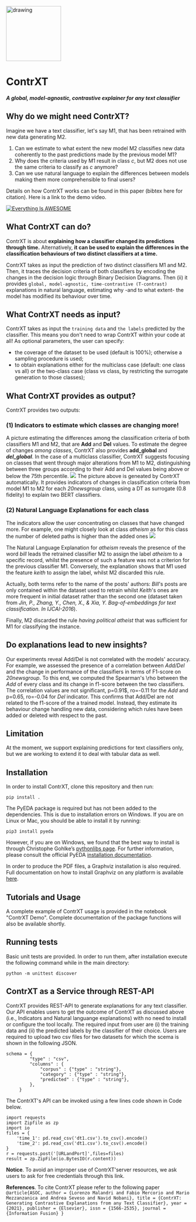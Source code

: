 <img src="https://github.com/Crisp-Unimib/ContrXT/blob/master/contrxt_logo.jpeg" alt="drawing" width="150"/>

# ContrXT
***A global, model-agnostic, contrastive explainer for any text classifier***

## Why do we might need ContrXT?
Imagine we have a text classifier, let's say M1, that has been retrained with new data generating M2.

1. Can we estimate to what extent the new model M2 classifies new data coherently to the past predictions made by the previous model M1?
2. Why does the criteria used by M1 result in class _c_, but M2 does not use the same criteria to classify as _c_ anymore?
3. Can we use natural language to explain the differences between models making them more comprehensible to final users?

Details on how ContrXT works can be found in this paper (bibtex here for citation). Here is a link to the demo video.

[![Everything Is AWESOME](https://img.youtube.com/vi/pwQdinaXmDI/hqdefault.jpg)](https://www.youtube.com/watch?v=pwQdinaXmDI "Everything Is AWESOME")

## What ContrXT can do?

ContrXT is about **explaining how a classifier changed its predictions through time.** Alternatively, **it can be used to explain the differences in the classification behaviours of two distinct classifiers at a time.**

ContrXT takes as input the prediction of two distinct classifiers M1 and M2. Then, it traces the decision criteria of both classifiers by encoding the changes in the decision logic through Binary Decision Diagrams. Then (ii) it provides ``global, model-agnostic, time-contrastive (T-contrast)`` explanations in natural language, estimating why -and to what extent- the model has modified its behaviour over time.

## What ContrXT needs as input?
ContrXT takes as input the ``training data`` and ``the labels`` predicted by the classifier. This means you don't need to wrap ContrXT within your code at all!
As optional parameters, the user can specify:
- the coverage of the dataset to be used (default is 100%); otherwise a sampling procedure is used;
- to obtain explanations either for the multiclass case (default: one class vs all) or the two-class case (class vs class, by restricting the surrogate generation  to those classes);

## What ContrXT provides as output?
ContrXT provides two outputs:
### (1) Indicators to estimate which classes are changing more!
A picture estimating the differences among the classification criteria of both classifiers M1 and M2, that are **Add** and **Del** values. To estimate the degree of changes *among classes*, ContrXT also provides **add_global** and ***del_global***. In the case of a multiclass classifier,  ContrXT suggests focusing on classes that went through major alterations from M1 to M2, distinguishing between three groups according to their Add and Del values being above or below the 75th percentile.
![](https://github.com/Crisp-Unimib/ContrXT/blob/master/img/Add_Del_Magnitude_20N.png)
The picture above is geneated by ContrXT automatically. It provides indicators of changes in classification criteria from model M1 to M2 for each _20newsgroup_ class, using a DT as surrogate (0.8 fidelity) to explain two BERT classifiers.
### (2) Natural Language Explanations for each class
The indicators allow the user concentrating on classes that have changed more. For example, one might closely look at class _atheism_ as for this class the number of deleted paths is higher than the added ones
![](https://github.com/Crisp-Unimib/ContrXT/blob/master/img/alt.atheism.png)

The Natural Language Explanation for _atheism_ reveals the presence of the word _bill_ leads the retrained classifier M2 to assign the label _atheism_ to a specific record, whilst the presence of such a feature was not a criterion for the previous classifier M1.
Conversely, the explanation shows that M1 used the feature _keith_ to assign the label, whilst M2 discarded this rule. 

Actually, both terms refer to the name of the posts' authors: _Bill_'s posts are only contained within the dataset used to retrain whilst _Keith_'s ones are more frequent in initial dataset rather than the second one (dataset taken from _Jin, P., Zhang, Y., Chen, X., & Xia, Y. Bag-of-embeddings for text classification. In IJCAI-2016_).

Finally, M2 discarded the rule _having political atheist_ that was sufficient for M1 for classifying the instance.

## Do explanations lead to new insights?
Our experiments reveal Add/Del is not correlated with the models' accuracy.
For example, we assessed the presence of a correlation between _Add/Del_ and the change in performance of the classifiers in terms of F1-score on _20newsgroup_. To this end, we computed the Spearman's \rho between the _Add_ of every class and its change in f1-score between the two classifiers. 
The correlation values are not significant, p=0.91$, ro=-0.11 for the _Add_ and p=0.65, ro=-0.04 for _Del_ indicator. This confirms that Add/Del are not related to the f1-score of the a trained model. Instead, they estimate its behaviour change handling new data, considering which rules have been added or deleted with respect to the past.

## Limitation
At the moment, we support explaining predictions for text classifiers only, but we are working to extend it to deal with tabular data as well.

## Installation

In order to install ContrXT, clone this repository and then run:

```
pip install .
```

The PyEDA package is required but has not been added to the dependencies.
This is due to installation errors on Windows. If you are on Linux or Mac, you
should be able to install it by running:

```
pip3 install pyeda
```

However, if you are on Windows, we found that the best way to install is through
Christophe Gohlke’s [pythonlibs page](https://www.lfd.uci.edu/~gohlke/pythonlibs/#pyeda).
For further information, please consult the official PyEDA
[installation documentation](https://pyeda.readthedocs.io/en/latest/install.html).

In order to produce the PDF files, a Graphviz installation is also required.
Full documentation on how to install Graphviz on any platform is available
[here](https://graphviz.org/download/).

## Tutorials and Usage

A complete example of ContrXT usage is provided in the notebook "ContrXT Demo".
Complete documentation of the package functions will also be available shortly.

## Running tests

Basic unit tests are provided. In order to run them, after installation execute
the following command while in the main directory:

```
python -m unittest discover
```

## ContrXT as a Service through REST-API
ContrXT provides REST-API to generate explanations for any text classifier.  Our API enables users to get the outcome of ContrXT as discussed above (i.e., Indicators and Natural languange explanations) with no need to install or configure the tool locally. The required input from user are (i) the training data and (ii) the predicted labels by the classifier of their choice. 
Users are required to upload two csv files for two datasets for which the scema is shown in the following JSON.
```
schema = {
         "type" : "csv",
         "columns" : {
             "corpus" : {"type" : "string"},
             "category" : {"type" : "string"},
             "predicted" : {"type" : "string"},
         },
     }
```
The ContrXT's API can be invoked using a few lines code shown in Code below.
```
import requests
import Zipfile as zp
import io
files = {
    'time_1': pd.read_csv('dt1.csv').to_csv().encode()
    'time_2': pd.read_csv('dt1.csv').to_csv().encode()
}
r = requests.post('[URLandPort]',files=files)
result = zp.ZipFile(io.BytesIO(r.content))
```
**Notice**. To avoid an improper use of ContrXT'server resources, we ask users to ask for free credentials through this link. 

**References**.
To cite ContrXT please refer to the following paper 
``
@article{ASOC,
	author = {Lorenzo Malandri and Fabio Mercorio and Mario Mezzanzanica and Andrea Seveso and Navid Nobani},
	title = {ContrXT: Generating Contrastive Explanations from any Text Classifier},
	year = {2021},
	publisher = {Elsevier},
	issn = {1566-2535},
	journal = {Information Fusion}
}
``
